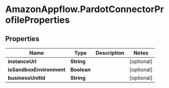 # AmazonAppflow.PardotConnectorProfileProperties

## Properties

Name | Type | Description | Notes
------------ | ------------- | ------------- | -------------
**instanceUrl** | **String** |  | [optional] 
**isSandboxEnvironment** | **Boolean** |  | [optional] 
**businessUnitId** | **String** |  | [optional] 


